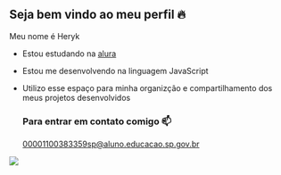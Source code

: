 ## Seja bem vindo ao meu perfil 🔥

Meu nome é Heryk

- Estou estudando na [alura](https://www.alura.com.br)
- Estou me desenvolvendo na linguagem JavaScript
- Utilizo esse espaço para minha organizção e compartilhamento dos meus projetos desenvolvidos

  ### Para entrar em contato comigo 📫
  
  00001100383359sp@aluno.educacao.sp.gov.br


![](https://media1.tenor.com/m/8UntVSgyu6QAAAAC/gojo-satoru-satoru-gojo.gif)
